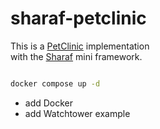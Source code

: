 # sharaf-petclinic

This is a [PetClinic](https://spring-petclinic.github.io/) implementation  
with the [Sharaf](https://github.com/sake92/sharaf) mini framework.

```sh

docker compose up -d

```

- add Docker 
- add Watchtower example

